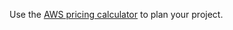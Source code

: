 Use the [AWS pricing calculator](https://calculator.s3.amazonaws.com/index.html
) to plan your project.

